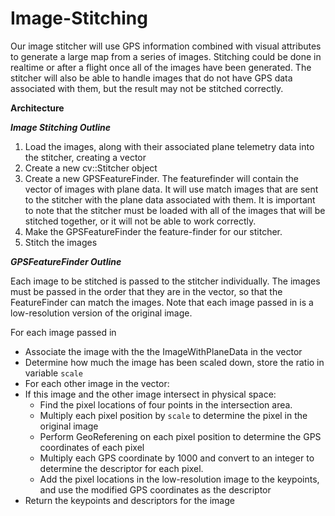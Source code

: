 Image-Stitching
===============

  Our image stitcher will use GPS information combined with visual attributes to
generate a large map from a series of images. Stitching could be done in realtime or
after a flight once all of the images have been generated. The stitcher will also be 
able to handle images that do not have GPS data associated with them, but the result
may not be stitched correctly.

**Architecture**

***Image Stitching Outline***

1. Load the images, along with their associated plane telemetry data into the 
   stitcher, creating a vector<ImageWithPlaneData>
2. Create a new cv::Stitcher object
3. Create a new GPSFeatureFinder. The featurefinder will contain the vector of 
   images with plane data. It will use match images that are sent to the stitcher
   with the plane data associated with them. It is important to note that the 
   stitcher must be loaded with all of the images that will be stitched together,
   or it will not be able to work correctly.
4. Make the GPSFeatureFinder the feature-finder for our stitcher.
5. Stitch the images

***GPSFeatureFinder Outline***

Each image to be stitched is passed to the stitcher individually. The images must
be passed in the order that they are in the vector<ImageWithPlaneData>, so that the
FeatureFinder can match the images. Note that each image passed in is a low-resolution
version of the original image.

For each image passed in

  - Associate the image with the the ImageWithPlaneData in the vector
  - Determine how much the image has been scaled down, store the ratio in variable `scale`
  - For each other image in the vector<ImageWithPlaneData>:
   - If this image and the other image intersect in physical space:
     - Find the pixel locations of four points in the intersection area.
     - Multiply each pixel position by `scale` to determine the pixel in the original image
     - Perform GeoReferening on each pixel position to determine the GPS coordinates of each pixel
      - Multiply each GPS coordinate by 1000 and convert to an integer to determine the
      descriptor for each pixel.
      - Add the pixel locations in the low-resolution image to the keypoints, and use the modified
      GPS coordinates as the descriptor
  - Return the keypoints and descriptors for the image

